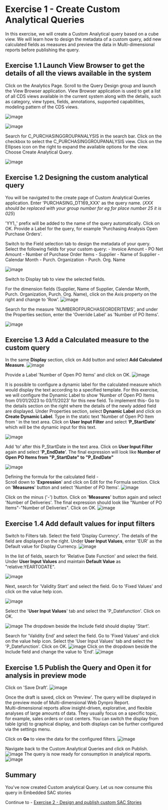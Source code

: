 # Exercise 1 - Create Custom Analytical Queries

In this exercise, we will create a Custom Analytical query based on a cube view. We will learn how to design the metadata of a custom query, add new calculated fields as measures and preview the data in Multi-dimensional reports before publishing the query.

## Exercise 1.1	Launch View Browser to get the details of all the views available in the system

Click on the Analytics Page. 
Scroll to the Query Design group and launch the View Browser application.
View Browser application is used to get a list of all CDS views available in the current system along with the details, such as category, view types, fields, annotations, supported capabilities, modeling pattern of the CDS views. 


![image](https://github.com/SAP-samples/teched2023-DT169/assets/145970887/8c0b5caf-011b-4ec3-9d99-582033ab54ad)


![image](https://github.com/SAP-samples/teched2023-DT169/assets/145970887/ce1836a4-9cd9-4eca-8a54-802d05e2fdc2)


Search for C_PURCHASINGGROUPANALYSIS in the search bar. 
Click on the checkbox to select the C_PURCHASINGGROUPANALYSIS view.
Click on the Ellipses icon on the right to expand the available options for the view.
Choose Create Analytical Query.

![image](https://github.com/SAP-samples/teched2023-DT169/assets/145970887/dad688e6-5996-4f37-b101-680d04165ce1)

## Exercise 1.2 Designing the custom analytical query

You will be navigated to the create page of Custom Analytical Queries application.
Enter 'PURCHASING_DT169_XXX' as the query name. (_XXX should be replaced with your group number for eg for place number 25 it is 025_)

'YY1_' prefix will be added to the name of the query automatically. Click on OK.
Provide a Label for the query, for example 'Purchasing Analysis Open Purchase Orders'.

Switch to the Field selection tab to design the metadata of your query.
    Select the following fields for your custom query: 
        - Invoice Amount
        - PO Net Amount
        - Number of Purchase Order Items
        - Supplier
        - Name of Supplier
        - Calendar Month
        - Purch. Organization
        - Purch. Org. Name

![image](https://github.com/SAP-samples/teched2023-DT169/assets/145970887/16636397-279a-4be1-8a04-c3aa3cd623f3)

Switch to Display tab to view the selected fields.

For the dimension fields (Supplier, Name of Supplier, Calendar Month, Purch. Organization, Purch. Org. Name), click on the Axis property on the right and change to 'Row'. 
![image](https://github.com/SAP-samples/teched2023-DT169/assets/145970887/045667c9-70ae-42b2-bcf5-114e2bce3683)

Search for the measure 'NUMBEROFPURCHASEORDERITEMS', and under the Properties section, enter the 'Override Label' as 'Number of PO Items'.

![image](https://github.com/SAP-samples/teched2023-DT169/assets/145970887/98c03490-3945-4041-8b65-482621635c40)

## Exercise 1.3 Add a Calculated measure to the custom query

In the same **Display** section, click on Add button and select **Add Calculated Measure**.
![image](https://github.com/SAP-samples/teched2023-DT169/assets/145970887/0bc961ae-2d63-4299-b070-cdd9186d4873)

Provide a Label 'Number of Open PO Items' and click on OK.
![image](https://github.com/SAP-samples/teched2023-DT169/assets/145970887/84b75412-55c4-4fda-87c3-5e5585292228)

It is possible to configure a dynamic label for the calculated measure which would display the text according to a specified template. For this exercise, we will configure the Dynamic Label to show ’Number of Open PO Items from 01/01/2023 to 03/11/2023’ for this new field.
To implement this- 
Go to the details section on the right where the details of the newly added field are displayed.
Under Properties section, select **Dynamic Label** and click on **Create Dynamic Label**.
Type in the static text 'Number of Open PO Item from ’ in the text area.
Click on **User Input Filter** and select ‘**P_StartDate**’ which will be the dynamic input for this text. 

![image](https://github.com/SAP-samples/teched2023-DT169/assets/145970887/e4a951f1-a706-4d85-848e-95562c3b3d0d)

Add ‘to’ after this P_StartDate in the text area.
Click on **User Input Filter** again and select '**P_EndDate**'.
The final expression will look like **Number of Open PO Items from "P_StartDate" to "P_EndDate"**

![image](https://github.com/SAP-samples/teched2023-DT169/assets/145970887/72efed8a-b72c-4e7b-99bf-d1428dd1c567)

Defining the formula for the calculated field -     
Scroll down to '**Expression**' and click on Edit for the Formula section.
Click on '**Measures**' button and select 'Number of PO Items'. 
![image](https://github.com/SAP-samples/teched2023-DT169/assets/145970887/1764911f-745e-4dd4-9630-4021cce9bd0c)

Click on the minus ('-') button.
Click on '**Measures**' button again and select 'Number of Deliveries'. 
The final expression should look like "Number of PO Items"-"Number of Deliveries". Click on OK.
![image](https://github.com/SAP-samples/teched2023-DT169/assets/145970887/55eef340-2f93-4a13-989c-0442fdb23ff9)

## Exercise 1.4 Add default values for input filters

Switch to Filters tab.
Select the field 'Display Currency'. 
The details of the field are displayed on the right. 
Under **User Input Values**, enter 'EUR' as the Default value for Display Currency.
![image](https://github.com/SAP-samples/teched2023-DT169/assets/145970887/f057ece8-f2ac-48df-8e3f-dafc3bdea2f2)

In the list of fields, search for 'Relative Date Function' and select the field.
Under **User Input Values** and maintain **Default Value** as "relative:YEARTODATE".

![image](https://github.com/SAP-samples/teched2023-DT169/assets/145970887/a1c1e110-2ac0-4b2b-858f-8e7accae812b)

Next, search for 'Validity Start’ and select the field.
Go to 'Fixed Values' and click on the value help icon.

![image](https://github.com/SAP-samples/teched2023-DT169/assets/145970887/bc801437-0ffd-44a2-b9c0-da449455d5c1)

Select the '**User Input Values**' tab and select the 'P_Datefunction'. Click on OK. 

![image](https://github.com/SAP-samples/teched2023-DT169/assets/145970887/cd66767b-4c6c-48c6-9cf1-182741555bb8)
The dropdown beside the Include field should display 'Start'.

Search for 'Validity End' and select the field.
Go to 'Fixed Values' and click on the value help icon.
Select the 'User Input Values' tab and select the 'P_Datefunction'. Click on OK.
![image](https://github.com/SAP-samples/teched2023-DT169/assets/145970887/7989ea6e-040f-4d21-b1b7-b27473f112d0)
Click on the dropdown beside the Include field and change the value to 'End'. 
![image](https://github.com/SAP-samples/teched2023-DT169/assets/145970887/032973dd-8a0d-4759-92d6-bbb693980bba)

## Exercise 1.5 Publish the Query and Open it for analysis in preview mode

Click on 'Save Draft'. 
![image](https://github.com/SAP-samples/teched2023-DT169/assets/145970887/2c710ba4-006f-431e-bfe0-2d3972969370)

Once the draft is saved, click on 'Preview'. 
The query will be displayed in the preview mode of Multi-dimensional Web Dynpro Report.     
Multi-dimensional reports allow insight-driven, explorative, and flexible analyses of large amounts of data. They usually focus on a specific topic, for example, sales orders or cost centers. You can switch the display from table (grid) to graphical display, and both displays can be further configured via the settings menu.

Click on **Go** to view the data for the configured filters.
![image](https://github.com/SAP-samples/teched2023-DT169/assets/145970887/ac57d6de-2e00-4356-a362-c78c30d1e0e0)

Navigate back to the Custom Analytical Queries and click on Publish.
![image](https://github.com/SAP-samples/teched2023-DT169/assets/145970887/82478948-ba1b-415e-a59b-d1ba828b6f31)
The query is now ready for consumption in analytical reports.
![image](https://github.com/SAP-samples/teched2023-DT169/assets/145970887/f3dfddd1-457b-44c9-ac2e-3031839bc0a1)




## Summary

You've now created Custom analytical Query. Let us now consume this query in Embedded SAC stories

Continue to - [Exercise 2 - Design and publish custom SAC Stories ](../ex2/README.md)

